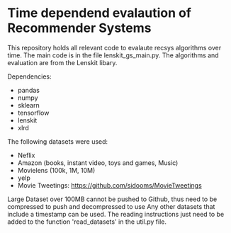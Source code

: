 # Time dependend evalaution of Recommender Systems

This repository holds all relevant code to evalaute recsys algorithms over time. The main code is in the file
lenskit_gs_main.py. The algorithms and evaluation are from the Lenskit libary. 

Dependencies:
- pandas
- numpy
- sklearn
- tensorflow
- lenskit
- xlrd

The following datasets were used:
- Neflix
- Amazon (books, instant video, toys and games, Music)
- Movielens (100k, 1M, 10M)
- yelp
- Movie Tweetings: https://github.com/sidooms/MovieTweetings

Large Dataset over 100MB cannot be pushed to Github, thus need to be compressed to push and decompressed to use
Any other datasets that include a timestamp can be used. The reading instructions just need to be added
to the function 'read_datasets' in the util.py file.
